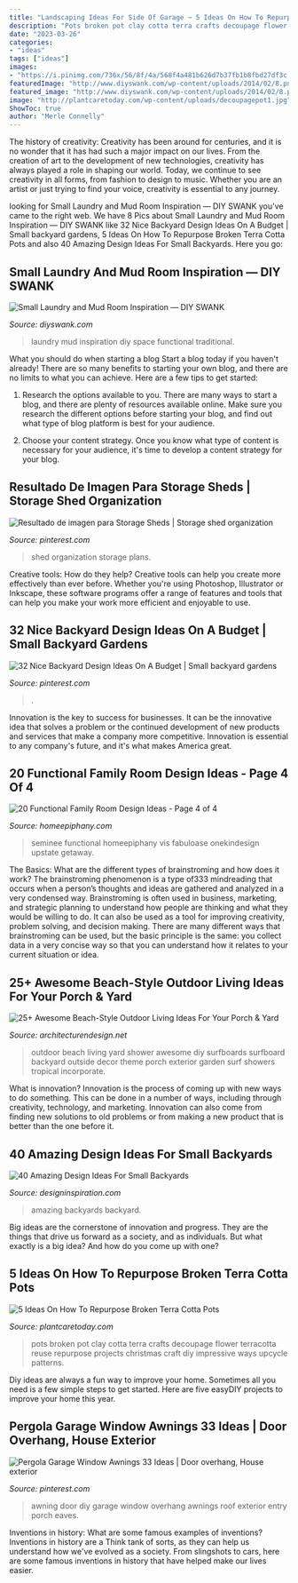 ```yaml
---
title: "Landscaping Ideas For Side Of Garage ~ 5 Ideas On How To Repurpose Broken Terra Cotta Pots"
description: "Pots broken pot clay cotta terra crafts decoupage flower terracotta reuse repurpose projects christmas craft diy impressive ways upcycle patterns"
date: "2023-03-26"
categories:
- "ideas"
tags: ["ideas"]
images:
- "https://i.pinimg.com/736x/56/8f/4a/568f4a481b626d7b37fb1b8fbd27df3c.jpg"
featuredImage: "http://www.diyswank.com/wp-content/uploads/2014/02/8.png"
featured_image: "http://www.diyswank.com/wp-content/uploads/2014/02/8.png"
image: "http://plantcaretoday.com/wp-content/uploads/decoupagepot1.jpg"
ShowToc: true
author: "Merle Connelly"
---
```



The history of creativity:
Creativity has been around for centuries, and it is no wonder that it has had such a major impact on our lives. From the creation of art to the development of new technologies, creativity has always played a role in shaping our world. Today, we continue to see creativity in all forms, from fashion to design to music. Whether you are an artist or just trying to find your voice, creativity is essential to any journey.

	

		
looking for Small Laundry and Mud Room Inspiration — DIY SWANK you've came to the right web. We have 8 Pics about Small Laundry and Mud Room Inspiration — DIY SWANK like 32 Nice Backyard Design Ideas On A Budget | Small backyard gardens, 5 Ideas On How To Repurpose Broken Terra Cotta Pots and also 40 Amazing Design Ideas For Small Backyards. Here you go:
		
    
## Small Laundry And Mud Room Inspiration — DIY SWANK

<img loading=lazy src="http://www.diyswank.com/wp-content/uploads/2014/02/8.png" onerror="this.onerror=null;this.src='https://tse4.mm.bing.net/th?id=OIP.dLgp8jdwUbJhOyuc8ZNVRwHaKy&amp;pid=15.1';" alt="Small Laundry and Mud Room Inspiration — DIY SWANK">

_Source: diyswank.com_

>laundry mud inspiration diy space functional traditional. 

	

What you should do when starting a blog
Start a blog today if you haven't already! There are so many benefits to starting your own blog, and there are no limits to what you can achieve. Here are a few tips to get started:
1. Research the options available to you. There are many ways to start a blog, and there are plenty of resources available online. Make sure you research the different options before starting your blog, and find out what type of blog platform is best for your audience.

2. Choose your content strategy. Once you know what type of content is necessary for your audience, it's time to develop a content strategy for your blog.

    
## Resultado De Imagen Para Storage Sheds | Storage Shed Organization

<img loading=lazy src="https://i.pinimg.com/736x/56/8f/4a/568f4a481b626d7b37fb1b8fbd27df3c.jpg" onerror="this.onerror=null;this.src='https://tse2.mm.bing.net/th?id=OIP.gtzKs8H1cYhKu4sV4NGOQQHaJ3&amp;pid=15.1';" alt="Resultado de imagen para Storage Sheds | Storage shed organization">

_Source: pinterest.com_

>shed organization storage plans. 

	

Creative tools: How do they help?
Creative tools can help you create more effectively than ever before. Whether you're using Photoshop, Illustrator or Inkscape, these software programs offer a range of features and tools that can help you make your work more efficient and enjoyable to use.

    
## 32 Nice Backyard Design Ideas On A Budget | Small Backyard Gardens

<img loading=lazy src="https://i.pinimg.com/736x/a0/95/65/a09565c7979b3360477407d9c7326f9b.jpg" onerror="this.onerror=null;this.src='https://tse1.mm.bing.net/th?id=OIP.nV780_jKezry0LXE1bJb5wHaLI&amp;pid=15.1';" alt="32 Nice Backyard Design Ideas On A Budget | Small backyard gardens">

_Source: pinterest.com_

>. 

	

Innovation is the key to success for businesses. It can be the innovative idea that solves a problem or the continued development of new products and services that make a company more competitive. Innovation is essential to any company's future, and it's what makes America great.

    
## 20 Functional Family Room Design Ideas - Page 4 Of 4

<img loading=lazy src="https://www.homeepiphany.com/wp-content/uploads/2017/09/family-rooms_359.jpg" onerror="this.onerror=null;this.src='https://tse2.mm.bing.net/th?id=OIP.7EwtKPOqi-b5-LU0xc-7FQHaLO&amp;pid=15.1';" alt="20 Functional Family Room Design Ideas - Page 4 of 4">

_Source: homeepiphany.com_

>seminee functional homeepiphany vis fabuloase onekindesign upstate getaway. 

	

The Basics: What are the different types of brainstroming and how does it work?
The brainstroming phenomenon is a type of333 mindreading that occurs when a person’s thoughts and ideas are gathered and analyzed in a very condensed way. Brainstroming is often used in business, marketing, and strategic planning to understand how people are thinking and what they would be willing to do. It can also be used as a tool for improving creativity, problem solving, and decision making. There are many different ways that brainstroming can be used, but the basic principle is the same: you collect data in a very concise way so that you can understand how it relates to your current situation or idea.

    
## 25+ Awesome Beach-Style Outdoor Living Ideas For Your Porch &amp; Yard

<img loading=lazy src="http://cdn.architecturendesign.net/wp-content/uploads/2015/07/AD-Beach-Style-Outdoor-Living-Ideas-17.jpg" onerror="this.onerror=null;this.src='https://tse2.mm.bing.net/th?id=OIP.f4KXxdrTKzKC686p1PpgbAHaJ4&amp;pid=15.1';" alt="25+ Awesome Beach-Style Outdoor Living Ideas For Your Porch &amp; Yard">

_Source: architecturendesign.net_

>outdoor beach living yard shower awesome diy surfboards surfboard backyard outside decor theme porch exterior garden surf showers tropical incorporate. 

	

What is innovation?
Innovation is the process of coming up with new ways to do something. This can be done in a number of ways, including through creativity, technology, and marketing. Innovation can also come from finding new solutions to old problems or from making a new product that is better than the one before it.

    
## 40 Amazing Design Ideas For Small Backyards

<img loading=lazy src="http://designinspiration.com/images/2016/02/Small-Backyard-Ideas-4.jpg" onerror="this.onerror=null;this.src='https://tse2.mm.bing.net/th?id=OIP.27Q3K_r7N4eUoeMcU7MuSgHaLH&amp;pid=15.1';" alt="40 Amazing Design Ideas For Small Backyards">

_Source: designinspiration.com_

>amazing backyards backyard. 

	

Big ideas are the cornerstone of innovation and progress. They are the things that drive us forward as a society, and as individuals. But what exactly is a big idea? And how do you come up with one?

    
## 5 Ideas On How To Repurpose Broken Terra Cotta Pots

<img loading=lazy src="http://plantcaretoday.com/wp-content/uploads/decoupagepot1.jpg" onerror="this.onerror=null;this.src='https://tse4.mm.bing.net/th?id=OIP.of7srkLuSPmlHhPjjfW3JQAAAA&amp;pid=15.1';" alt="5 Ideas On How To Repurpose Broken Terra Cotta Pots">

_Source: plantcaretoday.com_

>pots broken pot clay cotta terra crafts decoupage flower terracotta reuse repurpose projects christmas craft diy impressive ways upcycle patterns. 

	

Diy ideas are always a fun way to improve your home. Sometimes all you need is a few simple steps to get started. Here are five easyDIY projects to improve your home this year.

    
## Pergola Garage Window Awnings 33 Ideas | Door Overhang, House Exterior

<img loading=lazy src="https://i.pinimg.com/736x/37/00/a1/3700a162f283945e0be8857d93add30f.jpg" onerror="this.onerror=null;this.src='https://tse1.mm.bing.net/th?id=OIP.rCjVv2A3xJfMrHyrpbwfOwAAAA&amp;pid=15.1';" alt="Pergola Garage Window Awnings 33 Ideas | Door overhang, House exterior">

_Source: pinterest.com_

>awning door diy garage window overhang awnings roof exterior entry porch eaves. 

	

Inventions in history: What are some famous examples of inventions?
Inventions in history are a Think tank of sorts, as they can help us understand how we've evolved as a society. From slingshots to cars, here are some famous inventions in history that have helped make our lives easier.

